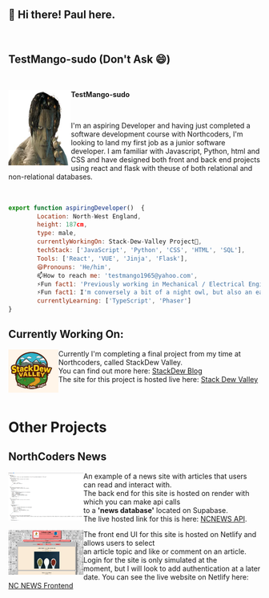 <div>
  <h2>👋 Hi there! Paul here.</h2>  
  <br>
  <h2>TestMango-sudo (Don't Ask 😄)</h2>
  <br>
  <div>
    <img src="nameless.png" align="left" height="150" width="125"/>
    <p size="20"><strong>TestMango-sudo</strong></p> 
  </div><br>
  <p align="left">
    I'm an aspiring Developer and having just completed a software development course with Northcoders, I'm looking to land my first job as a junior software developer.
    I am familiar with Javascript, Python, html and CSS and have designed both front and back end projects using react and flask with theuse of both relational and non-relational databases.  
  </p>
</div>
<br>

```javascript
export function aspiringDeveloper()  {
        Location: North-West England, 
        height: 187cm,
        type: male,
        currentlyWorkingOn: Stack-Dew-Valley Project🔭,
        techStack: ['JavaScript', 'Python', 'CSS', 'HTML', 'SQL'],
        Tools: ['React', 'VUE', 'Jinja', 'Flask'],
        😄Pronouns: 'He/him',
        📫How to reach me: 'testmango1965@yahoo.com',
        ⚡Fun fact1: 'Previously working in Mechanical / Electrical Engineering and I.T support gives me a unique take on problem solving',
        ⚡Fun fact1: I'm conversely a bit of a night owl, but also an early bird.🤷,
        currentlyLearning: ['TypeScript', 'Phaser']
}
```  

<h2>Currently Working On:</h2>
<div >
  <div >
    <img src="logo.png" align="left" heigth="100" width="100"/>
  </div>
  <div>
  <p>
    Currently I'm completing a final project from my time at Northcoders, called StackDew Valley.<br>
    You can find out more here:  <a href="https://www.northcoders.com/blog/student-projects-stack-dew-valley/">StackDew Blog</a> <br>
    The site for this project is hosted live here: <a href="https://stackdewvalley-686c6.web.app/">Stack Dew Valley</a>
  </p>  
  </div>
</div>
<br>

# Other Projects
<div>
  <h2>NorthCoders News</h2>
   <div >
    <img src="api.png" align="left" heigth="150" width="150/>
  </div>
  <p align="right">An example of a news site with articles that users can read and interact with. <br>
      The back end for this site is hosted on render with which you can make api calls <br>
      to a <strong>'news database'</strong> located on Supabase. <br>
      The live hosted link for this is here: <a href="https://nc-news-backend-boh2.onrender.com/api">NCNEWS API</a>. <br>
  </p>
   <div>
    <img src="image.png" align="left" heigth="150" width="150"/>
  </div>
     <div>
    <p align="left">The front end UI for this site is hosted on Netlify and allows users to select <br>
      an article topic and like or comment on an article. Login for the site is only simulated at the <br>
      moment, but I will look to add authentication at a later date.
      You can see the live website on Netlify here:<br>
      <a href="https://6819cbc3a2234b9f905c4f26--newsatnorthcoders.netlify.app/">NC NEWS Frontend</a>
    </p>
    </div>
</div>


